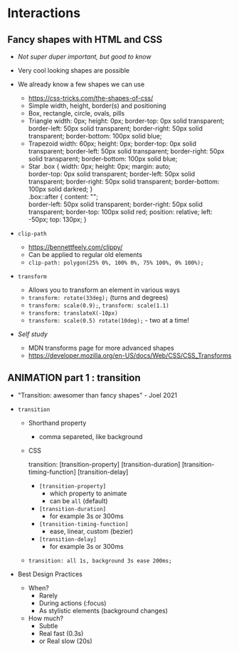 # Interactions 

## Fancy shapes with HTML and CSS

- *Not super duper important, but good to know*
- Very cool looking shapes are possible
- We already know a few shapes we can use
    - https://css-tricks.com/the-shapes-of-css/
    - Simple width, height, border(s) and positioning
    - Box, rectangle, circle, ovals, pills
    - Triangle
            width: 0px;
            height: 0px;
            border-top: 0px solid transparent;
            border-left: 50px solid transparent;
            border-right: 50px solid transparent;
            border-bottom: 100px solid blue;
    - Trapezoid
            width: 60px;
            height: 0px;
            border-top: 0px solid transparent;
            border-left: 50px solid transparent;
            border-right: 50px solid transparent;
            border-bottom: 100px solid blue;
    - Star
        .box {
            width: 0px;
            height: 0px;
            margin: auto;            
            border-top: 0px solid transparent;
            border-left: 50px solid transparent;
            border-right: 50px solid transparent;
            border-bottom: 100px solid darkred;
        }        
        .box::after {
            content: "";            
            border-left: 50px solid transparent;
            border-right: 50px solid transparent;
            border-top: 100px solid red;
            position: relative;
            left: -50px;
            top: 130px;
        }

- `clip-path`
    - https://bennettfeely.com/clippy/
    - Can be applied to regular old elements
    - `clip-path: polygon(25% 0%, 100% 0%, 75% 100%, 0% 100%);`
    
- `transform`
    - Allows you to transform an element in various ways
    - `transform: rotate(33deg);` (turns and degrees)
    - `transform: scale(0.9);`, `transform: scale(1.1)`
    - `transform: translateX(-10px)`
    - `transform: scale(0.5) rotate(10deg);` - two at a time!

- *Self study* 
    - MDN transforms page for more advanced shapes
    - https://developer.mozilla.org/en-US/docs/Web/CSS/CSS_Transforms

## ANIMATION part 1 : transition

- "Transition: awesomer than fancy shapes" - Joel 2021
- `transition`
    - Shorthand property
        - comma separeted, like background
    - CSS            
    
        transition:
            [transition-property]
            [transition-duration]
            [transition-timing-function]
            [transition-delay]        
            
        - `[transition-property]`
            - which property to animate
            - can be `all` (default)
        - `[transition-duration]`
            - for example 3s or 300ms
        - `[transition-timing-function]`
            - ease, linear, custom (bezier)
        - `[transition-delay]`
            - for example 3s or 300ms
    - `transition: all 1s, background 3s ease 200ms;`
    
- Best Design Practices
    - When?
        - Rarely
        - During actions (:focus)
        - As stylistic elements (background changes)
    - How much?
        - Subtle
        - Real fast (0.3s)
        - or Real slow (20s)